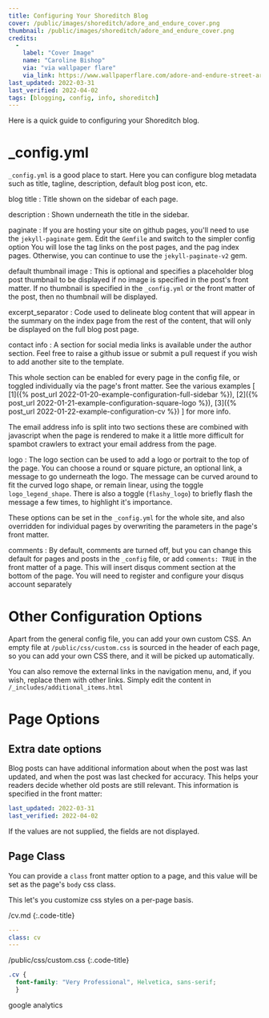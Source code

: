 ```yaml
---
title: Configuring Your Shoreditch Blog
cover: /public/images/shoreditch/adore_and_endure_cover.png
thumbnail: /public/images/shoreditch/adore_and_endure_cover.png
credits:
  -
    label: "Cover Image"
    name: "Caroline Bishop"
    via: "via wallpaper flare"
    via_link: https://www.wallpaperflare.com/adore-and-endure-street-art-captured-in-shoreditch-east-london-wallpaper-woypo
last_updated: 2022-03-31
last_verified: 2022-04-02
tags: [blogging, config, info, shoreditch]
---
```


Here is a quick guide to configuring your Shoreditch blog. <!--more-->

# _config.yml

`_config.yml` is a good place to start. Here you can configure blog
metadata such as title, tagline, description, default blog post icon, etc.

blog title
: Title shown on the sidebar of each page.

description
: Shown underneath the title in the sidebar.

paginate
: If you are hosting your site on github pages, you'll need to use the
`jekyll-paginate` gem. Edit the `Gemfile` and switch to the simpler config
option You will lose the tag links on the post pages, and the pag index pages.
Otherwise, you can continue to use the `jekyll-paginate-v2` gem.

default thumbnail image
: This is optional and specifies a placeholder blog post thumbnail to be
displayed if no image is specified in the post's front matter.
If no thumbnail is specified in the `_config.yml` or the front matter of the
post, then no thumbnail will be displayed.

excerpt_separator
: Code used to delineate blog content that will appear in the summary on the
index page from the rest of the content, that will only be displayed on the
full blog post page.

contact info
: A section for social media links is available under the author section. Feel
free to raise a github issue or submit a pull request if you wish to add another
site to the template.

  This whole section can be enabled for every page in the
config file, or toggled individually via the page's front matter.
See the various examples [
[1]({% post_url 2022-01-20-example-configuration-full-sidebar %}),
[2]({% post_url 2022-01-21-example-configuration-square-logo %}),
[3]({% post_url 2022-01-22-example-configuration-cv %})
] for more info.

  The email address info is split into two sections these are combined with
javascript when the page is rendered to make it a little more difficult for
spambot crawlers to extract your email address from the page.

logo
: The logo section can be used to add a logo or portrait to the top of the page.
You can choose a round or square picture, an optional link, a message to go
underneath the logo. The message can be curved around to fit the curved logo
shape, or remain linear, using the toggle `logo_legend_shape`. There is
also a toggle (`flashy_logo`) to briefly flash the message a few times, to
highlight it's importance.

  These options can be set in the `_config.yml` for the whole site, and also
overridden for individual pages by overwriting the parameters in the page's
front matter.

comments
: By default, comments are turned off, but you can change this default for
pages and posts in the `_config` file, or add `comments: TRUE` in the front
matter of a page. This will insert disqus comment section at the bottom of the
page. You will need to register and configure your disqus account separately

# Other Configuration Options

Apart from the general config file, you can add your own custom CSS. An empty
file at `/public/css/custom.css` is sourced in the header of each page, so
you can add your own CSS there, and it will be picked up automatically.

You can also remove the external links in the navigation menu, and, if you
wish, replace them with other links. Simply edit the content in
`/_includes/additional_items.html`

# Page Options

## Extra date options

Blog posts can have additional information about when the post was last updated,
and when the post was last checked for accuracy. This helps your readers decide
whether old posts are still relevant.
This information is specified in the front matter:
~~~ yaml
last_updated: 2022-03-31
last_verified: 2022-04-02
~~~
If the values are not supplied, the fields are not displayed.

## Page Class

You can provide a `class` front matter option to a page, and this value will
be set as the page's `body` css class.

This let's you customize css styles on a per-page basis.

/cv.md
{:.code-title}
~~~ yaml
---
class: cv
---
~~~

/public/css/custom.css
{:.code-title}
~~~ css
.cv {
  font-family: "Very Professional", Helvetica, sans-serif;
  }
~~~

google analytics

&nbsp;
